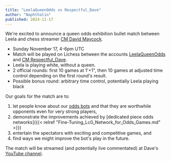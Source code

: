 ```yaml
---
title: "LeelaQueenOdds vs Respectful_Dave"
author: "Naphthalin"
published: 2024-11-17
---
```


We're excited to announce a queen odds exhibition bullet match between Leela and chess streamer [CM David Maycock](https://ratings.fide.com/profile/5142547).

- Sunday November 17, 4-6pm UTC
- Match will be played on Lichess between the accounts [LeelaQueenOdds](<https://lichess.org/@/LeelaQueenOdds>) and [CM Respectful_Dave](https://lichess.org/@/Respectful_Dave).
- Leela is playing white, without a queen.
- 2 official rounds: first 10 games at 1'+1", then 10 games at adjusted time control depending on the first round's result. 
- Possible bonus round: arbitrary time control, potentially Leela playing black

<!--more-->

Our goals for the match are to:
1. let people know about our [odds bots](https://lczero.org/blog/2024/02/update-on-playing-with-piece-odds-against-lc0-on-lichess/#quality-of-life-update-direct-challenge-links-on-lichess) and that they are worthwhile opponents even for very strong players,
2. demonstrate the improvements achieved by [dedicated piece odds networks]({{< relref "Fine-Tuning_Lc0_Network_for_Odds_Games.md" >}})
3. entertain the spectators with exciting and competitive games, and
4. find ways we might improve the bot's play in the future. 

The match will be streamed (and potentially live commentated) at Dave's [YouTube channel](https://www.youtube.com/@RespectfulDave).